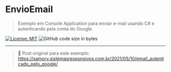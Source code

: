 # EnvioEmail

> Exemplo em Console Application para enviar e-mail usando C# e autenticando pela conta do Google.

[![License: MIT](https://img.shields.io/badge/License-MIT-yellow.svg)](https://opensource.org/licenses/MIT)
![GitHub code size in bytes](https://img.shields.io/github/languages/code-size/samorysundjata/EnvioEmail)

***
> :link:
> Post original para este exemplo: https://samory.sistemasresponsivos.com.br/2021/05/10/email_autenticado_pelo_google/


